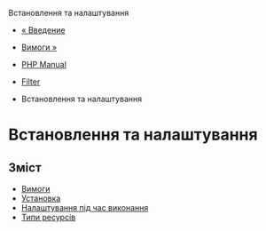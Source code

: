 Встановлення та налаштування

-   [« Введение](intro.filter.html)
    
-   [Вимоги »](filter.requirements.html)
    
-   [PHP Manual](index.html)
    
-   [Filter](book.filter.html)
    
-   Встановлення та налаштування
    

# Встановлення та налаштування

## Зміст

-   [Вимоги](filter.requirements.html)
-   [Установка](filter.installation.html)
-   [Налаштування під час виконання](filter.configuration.html)
-   [Типи ресурсів](filter.resources.html)